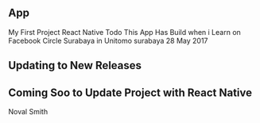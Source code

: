  

## App
 My First Project React Native Todo
This App Has Build when i Learn on Facebook Circle Surabaya in Unitomo surabaya 28 May 2017
## Updating to New Releases
 Coming Soo to Update Project with React Native
 ---------------------------------------------
 Noval Smith
